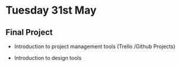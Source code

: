 # Tuesday 31st May

## Final Project  

+ Introduction to project management tools (Trello /Github Projects)

+ Introduction to design tools


